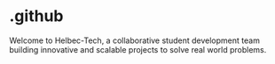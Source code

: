 # .github
Welcome to Helbec-Tech, a collaborative student development team building innovative and scalable projects to solve real world problems.
